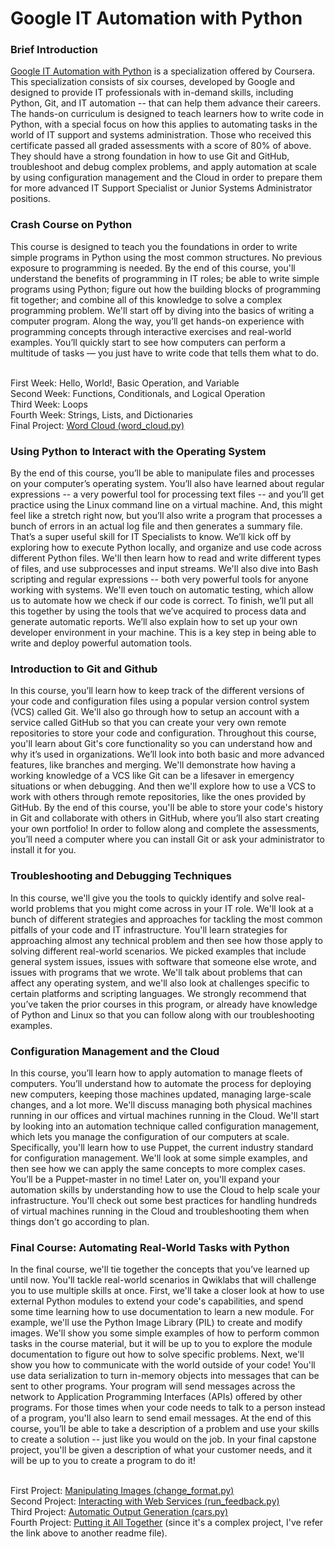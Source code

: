 # Google IT Automation with Python
<h3> Brief Introduction </h3>

[Google IT Automation with Python](https://www.coursera.org/professional-certificates/google-it-automation) is a specialization offered by Coursera. This specialization consists of six courses, developed by Google and designed to provide IT professionals with in-demand skills, including Python, Git, and IT automation -- that can help them advance their careers. The hands-on curriculum is designed to teach learners how to write code in Python, with a special focus on how this applies to automating tasks in the world of IT support and systems administration. Those who received this certificate passed all graded assessments with a score of 80% of above. They should have a strong foundation in how to use Git and GitHub, troubleshoot and debug complex problems, and apply automation at scale by using configuration management and the Cloud in order to prepare them for more advanced IT Support Specialist or Junior Systems Administrator positions.
<br>

<h3> Crash Course on Python </h3>
This course is designed to teach you the foundations in order to write simple programs in Python using the most common structures. No previous exposure to programming is needed. By the end of this course, you'll understand the benefits of programming in IT roles; be able to write simple programs using Python; figure out how the building blocks of programming fit together; and combine all of this knowledge to solve a complex programming problem. We'll start off by diving into the basics of writing a computer program. Along the way, you’ll get hands-on experience with programming concepts through interactive exercises and real-world examples. You’ll quickly start to see how computers can perform a multitude of tasks — you just have to write code that tells them what to do. <br><br>

First Week: Hello, World!, Basic Operation, and Variable <br>
Second Week: Functions, Conditionals, and Logical Operation <br>
Third Week: Loops <br>
Fourth Week: Strings, Lists, and Dictionaries <br>
Final Project: [Word Cloud (word_cloud.py)](https://github.com/ahmdxrzky/google-it-automation-with-python/blob/main/crash_course_on_python/word_cloud.py) <br>

<h3> Using Python to Interact with the Operating System </h3>
By the end of this course, you’ll be able to manipulate files and processes on your computer’s operating system. You’ll also have learned about regular expressions -- a very powerful tool for processing text files -- and you’ll get practice using the Linux command line on a virtual machine. And, this might feel like a stretch right now, but you’ll also write a program that processes a bunch of errors in an actual log file and then generates a summary file. That’s a super useful skill for IT Specialists to know. We’ll kick off by exploring how to execute Python locally, and organize and use code across different Python files. We'll then learn how to read and write different types of files, and use subprocesses and input streams. We'll also dive into Bash scripting and regular expressions -- both very powerful tools for anyone working with systems. We'll even touch on automatic testing, which allow us to automate how we check if our code is correct. To finish, we’ll put all this together by using the tools that we’ve acquired to process data and generate automatic reports. We’ll also explain how to set up your own developer environment in your machine. This is a key step in being able to write and deploy powerful automation tools. <br>

<h3> Introduction to Git and Github </h3>
In this course, you’ll learn how to keep track of the different versions of your code and configuration files using a popular version control system (VCS) called Git. We'll also go through how to setup an account with a service called GitHub so that you can create your very own remote repositories to store your code and configuration. Throughout this course, you'll learn about Git's core functionality so you can understand how and why it’s used in organizations. We’ll look into both basic and more advanced features, like branches and merging. We'll demonstrate how having a working knowledge of a VCS like Git can be a lifesaver in emergency situations or when debugging. And then we'll explore how to use a VCS to work with others through remote repositories, like the ones provided by GitHub. By the end of this course, you'll be able to store your code's history in Git and collaborate with others in GitHub, where you’ll also start creating your own portfolio! In order to follow along and complete the assessments, you’ll need a computer where you can install Git or ask your administrator to install it for you. <br>

<h3> Troubleshooting and Debugging Techniques </h3>
In this course, we'll give you the tools to quickly identify and solve real-world problems that you might come across in your IT role. We'll look at a bunch of different strategies and approaches for tackling the most common pitfalls of your code and IT infrastructure. You'll learn strategies for approaching almost any technical problem and then see how those apply to solving different real-world scenarios. We picked examples that include general system issues, issues with software that someone else wrote, and issues with programs that we wrote. We'll talk about problems that can affect any operating system, and we'll also look at challenges specific to certain platforms and scripting languages. We strongly recommend that you’ve taken the prior courses in this program, or already have knowledge of Python and Linux so that you can follow along with our troubleshooting examples. <br>

<h3> Configuration Management and the Cloud </h3>
In this course, you’ll learn how to apply automation to manage fleets of computers. You’ll understand how to automate the process for deploying new computers, keeping those machines updated, managing large-scale changes, and a lot more. We'll discuss managing both physical machines running in our offices and virtual machines running in the Cloud. We'll start by looking into an automation technique called configuration management, which lets you manage the configuration of our computers at scale. Specifically, you'll learn how to use Puppet, the current industry standard for configuration management. We'll look at some simple examples, and then see how we can apply the same concepts to more complex cases. You’ll be a Puppet-master in no time! Later on, you'll expand your automation skills by understanding how to use the Cloud to help scale your infrastructure. You'll check out some best practices for handling hundreds of virtual machines running in the Cloud and troubleshooting them when things don't go according to plan. <br>

<h3> Final Course: Automating Real-World Tasks with Python </h3>
In the final course, we'll tie together the concepts that you’ve learned up until now. You'll tackle real-world scenarios in Qwiklabs that will challenge you to use multiple skills at once. First, we'll take a closer look at how to use external Python modules to extend your code's capabilities, and spend some time learning how to use documentation to learn a new module. For example, we'll use the Python Image Library (PIL) to create and modify images. We'll show you some simple examples of how to perform common tasks in the course material, but it will be up to you to explore the module documentation to figure out how to solve specific problems. Next, we'll show you how to communicate with the world outside of your code! You'll use data serialization to turn in-memory objects into messages that can be sent to other programs. Your program will send messages across the network to Application Programming Interfaces (APIs) offered by other programs. For those times when your code needs to talk to a person instead of a program, you'll also learn to send email messages. At the end of this course, you’ll be able to take a description of a problem and use your skills to create a solution -- just like you would on the job. In your final capstone project, you'll be given a description of what your customer needs, and it will be up to you to create a program to do it! <br><br>

First Project: [Manipulating Images (change_format.py)](https://github.com/ahmdxrzky/google-it-automation-with-python/blob/main/automating_real_world_tasks_with_python/change_format.py) <br>
Second Project: [Interacting with Web Services (run_feedback.py)](https://github.com/ahmdxrzky/google-it-automation-with-python/blob/main/automating_real_world_tasks_with_python/run_feedback.py) <br>
Third Project: [Automatic Output Generation (cars.py)](https://github.com/ahmdxrzky/google-it-automation-with-python/blob/main/automating_real_world_tasks_with_python/cars.py) <br>
Fourth Project: [Putting it All Together](https://github.com/ahmdxrzky/google-it-automation-with-python/blob/main/automating_real_world_tasks_with_python/fourth_project.md) (since it's a complex project, I've refer the link above to another readme file).
